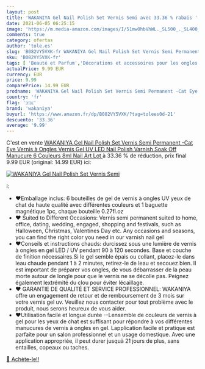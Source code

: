 ```yaml
---
layout: post
title: 'WAKANIYA Gel Nail Polish Set Vernis Semi avec 33.36 % rabais '
date: 2021-06-05 06:25:15
image: 'https://m.media-amazon.com/images/I/51mwOhbVhWL._SL500_._SL400_.jpg'
comments: true
category: ofertas
author: 'tole.es'
slug: 'B082VY5VXK-fr WAKANIYA Gel Nail Polish Set Vernis Semi Permanent -Cat...'
sku: 'B082VY5VXK-fr'
tags: [ 'Beauté et Parfum','Décorations et accessoires pour les ongles','Vernis à ongles et manucure','Vernis à ongles gels semi-permanents','wakaniya', ]
actualPrice: 9.99 EUR
currency: EUR
price: 9.99
comparePrice: 14.99 EUR
prodname: 'WAKANIYA Gel Nail Polish Set Vernis Semi Permanent -Cat Eye Vernis à Ongles Vernis Gel UV LED Nail Polish Varnish Soak Off Manucure 6 Couleurs 8ml Nail Art Lot '
country: 'fr'
flag: '🇫🇷'
brand: 'wakaniya'
buyurl: 'https://www.amazon.fr/dp/B082VY5VXK/?tag=tolees0d-21'
descuento: '33.36'
average: '9.99'
---
```


C'est en vente [WAKANIYA Gel Nail Polish Set Vernis Semi Permanent -Cat Eye Vernis à Ongles Vernis Gel UV LED Nail Polish Varnish Soak Off Manucure 6 Couleurs 8ml Nail Art Lot ](https://www.amazon.fr/dp/B082VY5VXK/?tag=tolees0d-21)  à  33.36 % de réduction, prix final  9.99 EUR (original: 14.99 EUR) ici:

[![WAKANIYA Gel Nail Polish Set Vernis Semi](https://m.media-amazon.com/images/I/51mwOhbVhWL._SL500_._SL400_.jpg)](https://www.amazon.fr/dp/B082VY5VXK/?tag=tolees0d-21)

ℹ️:

- ❤Emballage inclus: 6 bouteilles de gel de vernis à ongles UV yeux de chat de haute qualité avec différentes couleurs et 1 baguette magnétique 1pc, chaque bouteille 0.27fl.oz
- ❤ Suited to Different Occasions: Vernis semi permanent suited to home, office, dating, wedding, engaged, shopping and festivals, such as Halloween, Christmas, Valentines Day etc. Any occasions and seasons, you can find the right color you need in our varnish nail gel
- ❤Conseils et instructions chauds: durcissez sous une lumière de vernis à ongles en gel LED / UV pendant 90 à 120 secondes. Base et couche de finition nécessaires.Si le gel semble épais ou collant, placez-le dans leau chaude pendant 1 à 2 minutes, retirez-le de leau et secouez bien. Il est important de préparer vos ongles, de vous débarrasser de la peau morte autour de longle pour que le vernis ne se décolle pas. Peignez également lextrémité du clou pour éviter lécaillage.
- ❤ GARANTIE DE QUALITÉ ET SERVICE PROFESSIONNEL: WAKANIYA offre un engagement de retour et de remboursement de 3 mois sur votre vernis gel uv. Veuillez nous contacter pour tout problème avec le produit, nous serons heureux de vous aider.
- ❤Utilisation facile et longue durée --Lensemble de couleurs de vernis à gel pour les yeux de chat est suffisant pour répondre à vos différentes manucures de vernis à ongles en gel. Lapplication facile et pratique est parfaite pour un salon professionnel et un usage domestique. Avec une application appropriée, il peut durer jusquà 21 jours de plus, sans entailles, copeaux ou taches.

[🛒 Achète-le!!](https://www.amazon.fr/dp/B082VY5VXK/?tag=tolees0d-21)
